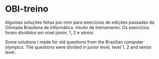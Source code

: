 # OBI-treino

Algumas soluções feitas por mim para exercícios de edições passadas da Olimíada Brasileira de Informática. Intuito de treinamento. Os exercícios foram divididos em nível júnior, 1, 2 e sênior.

Some solutions I made for old questions from the Brazilian computer olympics. The questions were divided in junior level, level 1, 2 and senior level.
